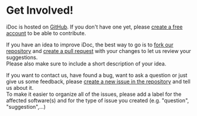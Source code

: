 # Get Involved!
iDoc is hosted on [GitHub](https://github.com/). If you don't have one yet, please [create a free account](https://github.com/join) to be able to contribute.  

If you have an idea to improve iDoc, the best way to go is to [fork our repository](https://github.com/insite-gmbh/iDoc/fork)
and [create a pull request](https://github.com/insite-gmbh/iDoc/compare) with your changes to let us review your suggestions.  
Please also make sure to include a short description of your idea.  

If you want to contact us, have found a bug, want to ask a question or just give us some feedback, please
[create a new issue in the repository](https://github.com/insite-gmbh/iDoc/issues/new) and tell us about it.  
To make it easier to organize all of the issues, please add a label for the affected software(s) and for the type
of issue you created (e.g. "question", "suggestion",...)
